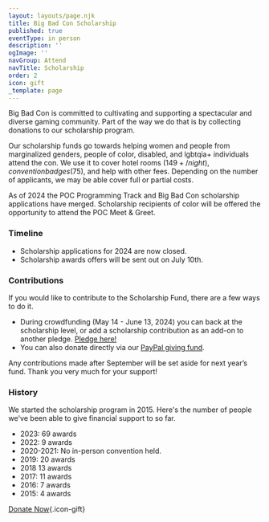 ```yaml
---
layout: layouts/page.njk
title: Big Bad Con Scholarship
published: true
eventType: in person
description: ''
ogImage: ''
navGroup: Attend
navTitle: Scholarship
order: 2
icon: gift
_template: page
---
```


Big Bad Con is committed to cultivating and supporting a spectacular and diverse gaming community. Part of the way we do that is by collecting donations to our scholarship program.

Our scholarship funds go towards helping women and people from marginalized genders, people of color, disabled, and lgbtqia+ individuals attend the con. We use it to cover hotel rooms ($149+/night), convention badges ($75), and help with other fees. Depending on the number of applicants, we may be able cover full or partial costs.

As of 2024 the POC Programming Track and Big Bad Con scholarship applications have merged. Scholarship recipients of color will be offered the opportunity to attend the POC Meet & Greet.

### Timeline

* Scholarship applications for 2024 are now closed.
* Scholarship awards offers will be sent out on July 10th.

### Contributions

If you would like to contribute to the Scholarship Fund, there are a few ways to do it.

* During crowdfunding (May 14 - June 13, 2024) you can back at the scholarship level, or add a scholarship contribution as an add-on to another pledge. [Pledge here!](https://www.backerkit.com/c/projects/big-bad-con-inc/big-bad-con-2024)
* You can also donate directly via our [PayPal giving fund](https://www.paypal.com/us/fundraiser/charity/1653860).

Any contributions made after September will be set aside for next year’s fund. Thank you very much for your support!

### History

We started the scholarship program in 2015. Here's the number of people we've been able to give financial support to so far.

* 2023: 69 awards
* 2022: 9 awards
* 2020-2021: No in-person convention held.
* 2019: 20 awards
* 2018 13 awards
* 2017: 11 awards
* 2016: 7 awards
* 2015: 4 awards

[Donate Now](https://www.paypal.com/us/fundraiser/charity/1653860){.icon-gift}
